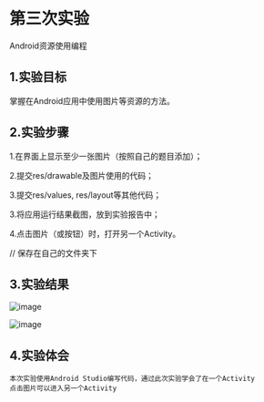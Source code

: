 # 第三次实验

Android资源使用编程

## 1.实验目标

掌握在Android应用中使用图片等资源的方法。

## 2.实验步骤

1.在界面上显示至少一张图片（按照自己的题目添加）；

2.提交res/drawable及图片使用的代码；

3.提交res/values, res/layout等其他代码；

3.将应用运行结果截图，放到实验报告中；

4.点击图片（或按钮）时，打开另一个Activity。

// 保存在自己的文件夹下
## 3.实验结果

![image](https://github.com/PanHaoRui/android-labs-2018/blob/master/Soft1614080902144/APP/dianming1.jpg)

![image](https://github.com/PanHaoRui/android-labs-2018/blob/master/Soft1614080902144/APP/dianming2.jpg)
## 4.实验体会
    本次实验使用Android Studio编写代码，通过此次实验学会了在一个Activity
    点击图片可以进入另一个Activity
    
